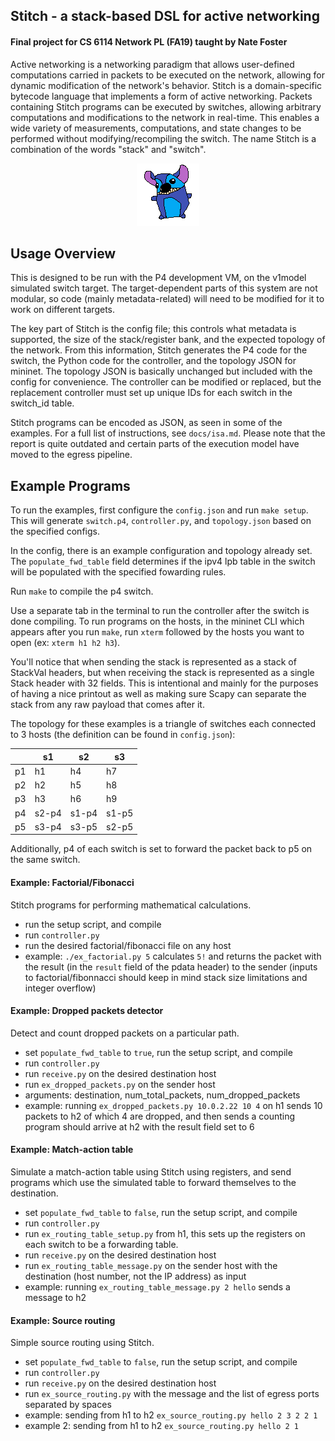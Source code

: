 ## Stitch - a stack-based DSL for active networking

#### Final project for CS 6114 Network PL (FA19) taught by Nate Foster

Active networking is a networking paradigm that allows user-defined computations carried in packets to be executed on the network, allowing for dynamic modification of the network's behavior. Stitch is a domain-specific bytecode language that implements a form of active networking. Packets containing Stitch programs can be executed by switches, allowing arbitrary computations and modifications to the network in real-time. This enables a wide variety of measurements, computations, and state changes to be performed without modifying/recompiling the switch. The name Stitch is a combination of the words "stack" and "switch".

<p align="center">
  <img src="https://github.com/yangdanny97/p4-stacklang/blob/master/stitch-logo.png?raw=true" alt="a poorly-drawn Stitch logo"/>
</p>

## Usage Overview

This is designed to be run with the P4 development VM, on the v1model simulated switch target. The target-dependent parts of this system are not modular, so code (mainly metadata-related) will need to be modified for it to work on different targets.

The key part of Stitch is the config file; this controls what metadata is supported, the size of the stack/register bank, and the expected topology of the network. From this information, Stitch generates the P4 code for the switch, the Python code for the controller, and the topology JSON for mininet. The topology JSON is basically unchanged but included with the config for convenience. The controller can be modified or replaced, but the replacement controller must set up unique IDs for each switch in the switch_id table.

Stitch programs can be encoded as JSON, as seen in some of the examples. For a full list of instructions, see `docs/isa.md`. Please note that the report is quite outdated and certain parts of the execution model have moved to the egress pipeline. 

## Example Programs

To run the examples, first configure the `config.json` and run `make setup`. This will generate `switch.p4`, `controller.py`, and `topology.json` based on the specified configs.

In the config, there is an example configuration and topology already set. The `populate_fwd_table` field determines if the ipv4 lpb table in the switch will be populated with the specified fowarding rules.

Run `make` to compile the p4 switch.

Use a separate tab in the terminal to run the controller after the switch is done compiling. To run programs on the hosts, in the mininet CLI which appears after you run `make`, run `xterm` followed by the hosts you want to open (ex: `xterm h1 h2 h3`).

You'll notice that when sending the stack is represented as a stack of StackVal headers, but when receiving the stack is represented as a single Stack header with 32 fields. This is intentional and mainly for the purposes of having a nice printout as well as making sure Scapy can separate the stack from any raw payload that comes after it.

The topology for these examples is a triangle of switches each connected to 3 hosts (the definition can be found in `config.json`):

|    | s1    | s2    | s3    |
|----|-------|-------|-------|
| p1 | h1    | h4    | h7    |
| p2 | h2    | h5    | h8    |
| p3 | h3    | h6    | h9    |
| p4 | s2-p4 | s1-p4 | s1-p5 |
| p5 | s3-p4 | s3-p5 | s2-p5 |


Additionally, p4 of each switch is set to forward the packet back to p5 on the same switch.

#### Example: Factorial/Fibonacci
Stitch programs for performing mathematical calculations.

- run the setup script, and compile
- run `controller.py`
- run the desired factorial/fibonacci file on any host
- example: `./ex_factorial.py 5` calculates `5!` and returns the packet with the result (in the `result` field of the pdata header) to the sender (inputs to factorial/fibonnacci should keep in mind stack size limitations and integer overflow)

#### Example: Dropped packets detector
Detect and count dropped packets on a particular path.

- set `populate_fwd_table` to `true`, run the setup script, and compile
- run `controller.py`
- run `receive.py` on the desired destination host
- run `ex_dropped_packets.py` on the sender host
- arguments: destination, num_total_packets, num_dropped_packets
- example: running `ex_dropped_packets.py 10.0.2.22 10 4` on h1 sends 10 packets to h2 of which 4 are dropped, and then sends a counting program should arrive at h2 with the result field set to 6

#### Example: Match-action table
Simulate a match-action table using Stitch using registers, and send programs which use the simulated table to forward themselves to the destination.

- set `populate_fwd_table` to `false`, run the setup script, and compile
- run `controller.py`
- run `ex_routing_table_setup.py` from h1, this sets up the registers on each switch to be a forwarding table.
- run `receive.py` on the desired destination host
- run `ex_routing_table_message.py` on the sender host with the destination (host number, not the IP address) as input
- example: running `ex_routing_table_message.py 2 hello` sends a message to h2

#### Example: Source routing
Simple source routing using Stitch.

- set `populate_fwd_table` to `false`, run the setup script, and compile
- run `controller.py`
- run `receive.py` on the desired destination host
- run `ex_source_routing.py` with the message and the list of egress ports separated by spaces
- example: sending from h1 to h2 `ex_source_routing.py hello 2 3 2 2 1`
- example 2: sending from h1 to h2 `ex_source_routing.py hello 2 1`



